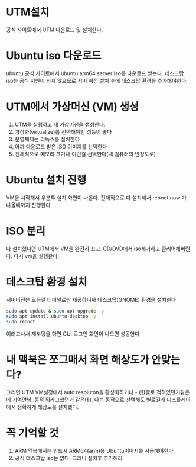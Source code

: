 
# UTM설치

공식 사이트에서 UTM 다운로드 및 설치한다.


# Ubuntu iso 다운로드

ubuntu 공식 사이트에서 ubuntu arm64 server iso를 다운로드 받는다. 
데스크탑 iso는 공식 지원이 되지 않으므로 서버 버전 설치 후에 데스크탑 환경을 추가해야한다.


# UTM에서 가상머신 (VM) 생성

1. UTM을 실행하고 새 가상머신을 생성한다.
2. 가상화(virtualize)를 선택해야만 성능이 좋다
3. 운영체제는 리눅스를 설치한다
4. 아까 다운로드 받은 ISO 이미지를 선택한다
5. 전체적으로 메모리 크기나 이런걸 선택한다(내 컴퓨터의 반정도로)


# Ubuntu  설치 진행

VM을 시작해서 우분투 설치 화면이 나온다. 전체적으로 다 설치해서 reboot now 가 나올때까지 진행한다.


# ISO 분리

다 설치했다면 UTM에서 VM을 완전히 끄고.
CD/DVD에서 iso제거하고 클리어해버린다.
다시 vm을 실행한다.



# 데스크탑 환경 설치

서버버전은 모든걸 터미널로만 제공하니까 데스크탑(GNOME) 환경을 설치한다

```bash
sudo apt update & sudo apt upgrade -y
sudo apt install ubuntu-desktop -y
sudo reboot
```

이러고나서 재부팅을 하면 GUI 로그인 화면이 나오면 성공한다




# 내 맥북은 쪼그매서 화면 해상도가 안맞는다?

그러면  UTM  VM설정에서 auto resoluton을 활성화하거나 - (한글로 적혀있던거같은데 기억안남..동적 뭐라고했던거 같은데).
나는 동적으로 선택해도 별로길래 디스플레이에서 정확하게 해상도를 설치했다.




# 꼭 기억할 것

1. ARM 맥북에서는 반드시 ARM64(arm)용 Ubuntu이미지를 사용해야한다
2. 공식 데스크탑 iso는 없다. 그러니 설치후 추가해라

